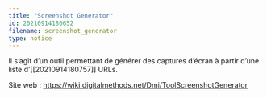 ```yaml
---
title: "Screenshot Generator"
id: 20210914180652
filename: screenshot_generator
type: notice
---
```


Il s’agit d’un outil permettant de générer des captures d’écran à partir d’une liste d’[[20210914180757]] URLs.

Site web : <https://wiki.digitalmethods.net/Dmi/ToolScreenshotGenerator>

